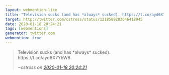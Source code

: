 ```yaml
---
layout: webmention-like
title: "Television sucks (and has *always* sucked). https://t.co/ayd6X7YhW8"
target: http://twitter.com/cstross/status/1218589283646418945
date: 2020-01-18 20:24:21
tags: [webmentions]
generator: twitter.com
webmention: true
---
```


<blockquote class="external-citation">
  <p>
    Television sucks (and has *always* sucked). https://t.co/ayd6X7YhW8
  </p>
  <cite>‒<span class="p-author p-name">cstross</span>
    on
    <a href="http://twitter.com/cstross/status/1218589283646418945" rel="external nofollow" target="_blank">2020-01-18 20:24:21</a>
  </cite>
</blockquote>

